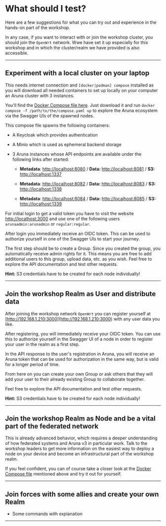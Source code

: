 # What should I test?

Here are a few suggestions for what you can try out and experience in the hands-on part of the workshop.

In any case, if you want to interact with or join the workshop cluster, you should join the `OpenWrt` network. Wwe have set it up especially for this workshop and in which the cluster/realm we have provided is also accessible.

---

## Experiment with a local cluster on your laptop

This needs internet connection and `[docker|podman] compose` installed as you will download all needed containers to set up locally on your computer an Aruna cluster with 3 instances.

You'll find the [Docker Compose file here](https://das-abroxas.github.io/workshop-mdbook/assets/compose.yaml). Just download it and run `docker compose -f /path/to/the/compose.yaml up` to explore the Aruna ecosystem via the Swagger UIs of the spawned nodes.

This compose file spawns the following containers:
* A Keycloak which provides authentication 
* A Minio which is used as ephemeral backend storage
* 3 Aruna instances whose API endpoints are available under the following links after started:

  * **Metadata**: [http://localhost:8080](http://localhost:8080) / **Data:** [http://localhost:8081](http://localhost:8081) / **S3:** [http://localhost:1337](http://localhost:1337)

  * **Metadata**: [http://localhost:8082](http://localhost:8082) / **Data:** [http://localhost:8083](http://localhost:8083) / **S3:** [http://localhost:1338](http://localhost:1338)

  * **Metadata**: [http://localhost:8084](http://localhost:8084) / **Data:** [http://localhost:8085](http://localhost:8085) / **S3:** [http://localhost:1339](http://localhost:1339)

For initial login to get a valid token you have to visit the website [http://localhost:3000](http://localhost:3000) and use one of the following users `arunaadmin:arunadmin` or `regular:regular`.

After login you immediately receive an OIDC token. This can be used to authorize yourself in one of the Swagger UIs to start your journey.

The first step should be to create a Group. Since you created the group, you automatically receive admin rights for it. This means you are free to add additional users to this group, upload data, etc. as you wish. Feel free to explore the API documentation and test other requests.

**Hint:** S3 credentials have to be created for each node individually!

---

## Join the workshop Realm as User and distribute data

After joining the workshop network `OpenWrt` you can register yourself at [http://192.168.1.210:3000](http://192.168.1.210:3000) with any user data you like.

After registering, you will immediately receive your OIDC token. You can use this to authorize yourself in the Swagger UI of a node in order to register your user in the realm as a first step.

In the API response to the user's registration in Aruna, you will receive an Aruna token that can be used for authorization in the same way, but is valid for a longer period of time.

From here on you can create your own Group or ask others that they will add your user to their already existing Group to collaborate together.

Feel free to explore the API documentation and test other requests.

**Hint:** S3 credentials have to be created for each node individually!

---

## Join the workshop Realm as Node and be a vital part of the federated network

This is already advanced behavior, which requires a deeper understanding of how federated systems and Aruna v3 in particular work. Talk to the workshop leaders to get more information on the easiest way to deploy a node on your device and become an infrastructural part of the workshop realm.

If you feel confident, you can of course take a closer look at the [Docker Compose file](https://das-abroxas.github.io/workshop-mdbook/assets/compose.yaml) mentioned above and try it out for yourself.

---

## Join forces with some allies and create your own Realm

- Some commands with explanation

---
